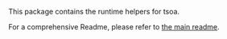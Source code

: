 This package contains the runtime helpers for tsoa.

For a comprehensive Readme, please refer to [the main readme](https://github.com/lukeautry/tsoa#readme).
